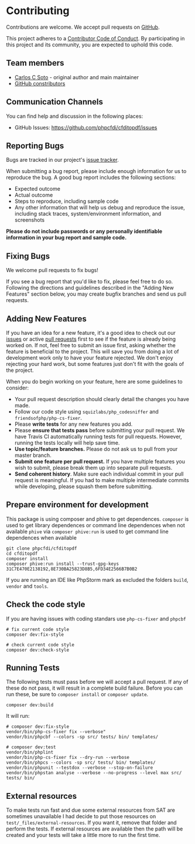 # Contributing

Contributions are welcome. We accept pull requests on [GitHub](https://github.com/phpcfdi/cfditopdf).

This project adheres to a
[Contributor Code of Conduct](https://github.com/phpcfdi/cfditopdf/blob/master/CODE_OF_CONDUCT.md).
By participating in this project and its community, you are expected to uphold this code.

## Team members

* [Carlos C Soto](https://github.com/eclipxe13) - original author and main maintainer
* [GitHub constributors](https://github.com/phpcfdi/cfditopdf/graphs/contributors)

## Communication Channels

You can find help and discussion in the following places:

* GitHub Issues: <https://github.com/phpcfdi/cfditopdf/issues>

## Reporting Bugs

Bugs are tracked in our project's [issue tracker](https://github.com/phpcfdi/cfditopdf/issues).

When submitting a bug report, please include enough information for us to reproduce the bug.
A good bug report includes the following sections:

* Expected outcome
* Actual outcome
* Steps to reproduce, including sample code
* Any other information that will help us debug and reproduce the issue, including stack traces, system/environment information, and screenshots

**Please do not include passwords or any personally identifiable information in your bug report and sample code.**

## Fixing Bugs

We welcome pull requests to fix bugs!

If you see a bug report that you'd like to fix, please feel free to do so.
Following the directions and guidelines described in the "Adding New Features"
section below, you may create bugfix branches and send us pull requests.

## Adding New Features

If you have an idea for a new feature, it's a good idea to check out our
[issues](https://github.com/phpcfdi/cfditopdf/issues) or active
[pull requests](https://github.com/phpcfdi/cfditopdf/pulls)
first to see if the feature is already being worked on.
If not, feel free to submit an issue first, asking whether the feature is beneficial to the project.
This will save you from doing a lot of development work only to have your feature rejected.
We don't enjoy rejecting your hard work, but some features just don't fit with the goals of the project.

When you do begin working on your feature, here are some guidelines to consider:

* Your pull request description should clearly detail the changes you have made.
* Follow our code style using `squizlabs/php_codesniffer` and `friendsofphp/php-cs-fixer`.
* Please **write tests** for any new features you add.
* Please **ensure that tests pass** before submitting your pull request. We have Travis CI automatically running tests for pull requests. However, running the tests locally will help save time.
* **Use topic/feature branches.** Please do not ask us to pull from your master branch.
* **Submit one feature per pull request.** If you have multiple features you wish to submit, please break them up into separate pull requests.
* **Send coherent history**. Make sure each individual commit in your pull request is meaningful. If you had to make multiple intermediate commits while developing, please squash them before submitting.

## Prepare environment for development

This package is using composer and phive to get dependences.
`composer` is used to get library dependences or command line dependences when not available
`phive` via `composer phive:run` is used to get command line dependences when available

```shell
git clone phpcfdi/cfditopdf
cd cfditopdf
composer install
composer phive:run install --trust-gpg-keys 31C7E470E2138192,8E730BA25823D8B5,6FD34E2566B7B0B2 
```

If you are running an IDE like PhpStorm mark as excluded the folders `build`, `vendor` and `tools`.



## Check the code style

If you are having issues with coding standars use `php-cs-fixer` and `phpcbf`

```shell
# fix current code style
composer dev:fix-style

# check current code style
composer dev:check-style
```

## Running Tests

The following tests must pass before we will accept a pull request.
If any of these do not pass, it will result in a complete build failure.
Before you can run these, be sure to `composer install` or `composer update`.

```shell
composer dev:build
```

It will run:

```shell
# composer dev:fix-style
vendor/bin/php-cs-fixer fix --verbose"
vendor/bin/phpcbf --colors -sp src/ tests/ bin/ templates/

# composer dev:test
vendor/bin/phplint
vendor/bin/php-cs-fixer fix --dry-run --verbose
vendor/bin/phpcs --colors -sp src/ tests/ bin/ templates/
vendor/bin/phpunit --testdox --verbose --stop-on-failure
vendor/bin/phpstan analyse --verbose --no-progress --level max src/ tests/ bin/
```

## External resources

To make tests run fast and due some external resources from SAT are sometimes unavailable
I had decide to put those resources on `test/_files/external-resources`. If you want it,
remove that folder and perform the tests. If external resources are available then the
path will be created and your tests will take a little more to run the first time.
